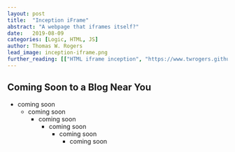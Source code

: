 ```yaml
---
layout: post
title:  "Inception iFrame"
abstract: "A webpage that iframes itself?"
date:   2019-08-09
categories: [Logic, HTML, JS]
author: Thomas W. Rogers
lead_image: inception-iframe.png
further_reading: [["HTML iframe inception", "https://www.twrogers.github.io/inception-iframe.html"], ["JS iframe inception", "https://www.twrogers.github.io/inception-iframe-js.html"]]
---
```

## Coming Soon to a Blog Near You
* coming soon
	* coming soon
		* coming soon
			* coming soon
				* coming soon
					* coming soon
